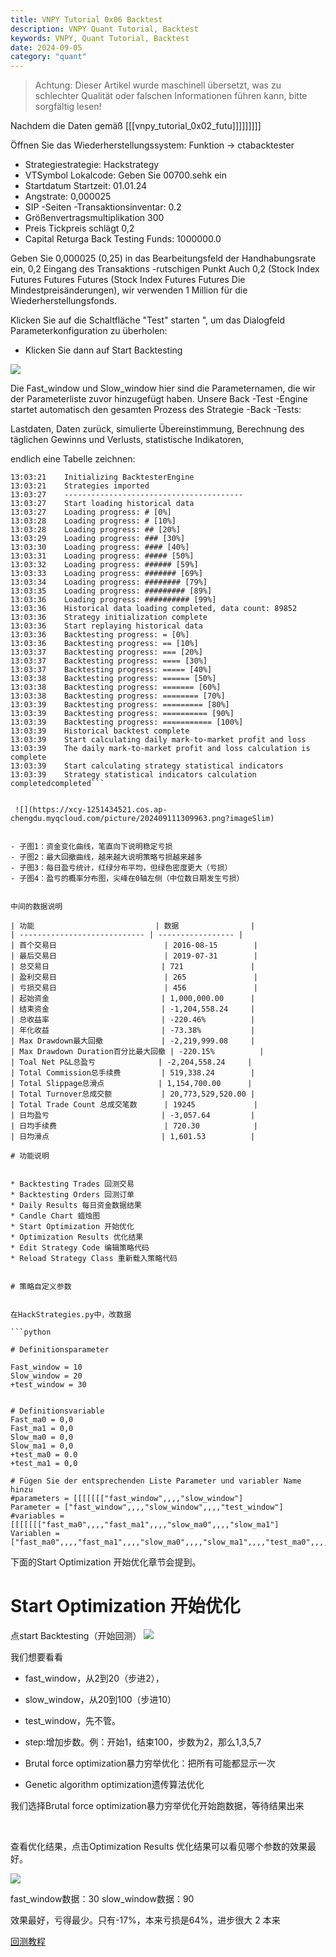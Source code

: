 ```yaml
---
title: VNPY Tutorial 0x06 Backtest
description: VNPY Quant Tutorial, Backtest
keywords: VNPY, Quant Tutorial, Backtest
date: 2024-09-05
category: "quant" 
---
```


> Achtung: Dieser Artikel wurde maschinell übersetzt, was zu schlechter Qualität oder falschen Informationen führen kann, bitte sorgfältig lesen!



Nachdem die Daten gemäß [[[vnpy_tutorial_0x02_futu]]]]]]]]]


Öffnen Sie das Wiederherstellungssystem: Funktion -> ctabacktester


* Strategiestrategie: Hackstrategy
* VTSymbol Lokalcode: Geben Sie 00700.sehk ein
* Startdatum Startzeit: 01.01.24
* Angstrate: 0,000025
* SIP -Seiten -Transaktionsinventar: 0.2
* Größenvertragsmultiplikation 300
* Preis Tickpreis schlägt 0,2
* Capital Returga Back Testing Funds: 1000000.0




Geben Sie 0,000025 (0,25) in das Bearbeitungsfeld der Handhabungsrate ein, 0,2 Eingang des Transaktions -rutschigen Punkt Auch 0,2 (Stock Index Futures Futures Futures (Stock Index Futures Futures Die Mindestpreisänderungen), wir verwenden 1 Million für die Wiederherstellungsfonds.

Klicken Sie auf die Schaltfläche "Test" starten ", um das Dialogfeld Parameterkonfiguration zu überholen:
* Klicken Sie dann auf Start Backtesting

 ![](https://xcy-1251434521.cos.ap-chengdu.myqcloud.com/picture/202409111301001.png?imageSlim) 

Die Fast_window und Slow_window hier sind die Parameternamen, die wir der Parameterliste zuvor hinzugefügt haben.
Unsere Back -Test -Engine startet automatisch den gesamten Prozess des Strategie -Back -Tests:

Lastdaten, Daten zurück, simulierte Übereinstimmung, Berechnung des täglichen Gewinns und Verlusts, statistische Indikatoren,

endlich eine Tabelle zeichnen:

```shell
13:03:21	Initializing BacktesterEngine
13:03:21	Strategies imported
13:03:27	----------------------------------------
13:03:27	Start loading historical data
13:03:27	Loading progress: # [0%]
13:03:28	Loading progress: # [10%]
13:03:28	Loading progress: ## [20%]
13:03:29	Loading progress: ### [30%]
13:03:30	Loading progress: #### [40%]
13:03:31	Loading progress: ##### [50%]
13:03:32	Loading progress: ###### [59%]
13:03:33	Loading progress: ####### [69%]
13:03:34	Loading progress: ######## [79%]
13:03:35	Loading progress: ######### [89%]
13:03:36	Loading progress: ########## [99%]
13:03:36	Historical data loading completed, data count: 89852
13:03:36	Strategy initialization complete
13:03:36	Start replaying historical data
13:03:36	Backtesting progress: = [0%]
13:03:36	Backtesting progress: == [10%]
13:03:37	Backtesting progress: === [20%]
13:03:37	Backtesting progress: ==== [30%]
13:03:37	Backtesting progress: ===== [40%]
13:03:38	Backtesting progress: ====== [50%]
13:03:38	Backtesting progress: ======= [60%]
13:03:38	Backtesting progress: ======== [70%]
13:03:39	Backtesting progress: ========= [80%]
13:03:39	Backtesting progress: ========== [90%]
13:03:39	Backtesting progress: =========== [100%]
13:03:39	Historical backtest complete
13:03:39	Start calculating daily mark-to-market profit and loss
13:03:39	The daily mark-to-market profit and loss calculation is complete
13:03:39	Start calculating strategy statistical indicators
13:03:39	Strategy statistical indicators calculation completedcompleted```


 ![](https://xcy-1251434521.cos.ap-chengdu.myqcloud.com/picture/202409111309963.png?imageSlim) 


- 子图1：资金变化曲线，笔直向下说明稳定亏损
- 子图2：最大回撤曲线，越来越大说明策略亏损越来越多
- 子图3：每日盈亏统计，红绿分布平均，但绿色密度更大（亏损）
- 子图4：盈亏的概率分布图，尖峰在0轴左侧（中位数日期发生亏损）


中间的数据说明

| 功能                           | 数据                |
| ---------------------------- | ----------------- |
| 首个交易日                        | 2016-08-15        |
| 最后交易日                        | 2019-07-31        |
| 总交易日                         | 721               |
| 盈利交易日                        | 265               |
| 亏损交易日                        | 456               |
| 起始资金                         | 1,000,000.00      |
| 结束资金                         | -1,204,558.24     |
| 总收益率                         | -220.46%          |
| 年化收益                         | -73.38%           |
| Max Drawdown最大回撤             | -2,219,999.08     |
| Max Drawdown Duration百分比最大回撤 | -220.15%          |
| Toal Net P&L总盈亏              | -2,204,558.24     |
| Total Commission总手续费         | 519,338.24        |
| Total Slippage总滑点            | 1,154,700.00      |
| Total Turnover总成交额           | 20,773,529,520.00 |
| Total Trade Count 总成交笔数      | 19245             |
| 日均盈亏                         | -3,057.64         |
| 日均手续费                        | 720.30            |
| 日均滑点                         | 1,601.53          |

# 功能说明


* Backtesting Trades 回测交易
* Backtesting Orders 回测订单
* Daily Results 每日资金数据结果
* Candle Chart 蜡烛图
* Start Optimization 开始优化
* Optimization Results 优化结果
* Edit Strategy Code 编辑策略代码
* Reload Strategy Class 重新载入策略代码


# 策略自定义参数


在HackStrategies.py中，改数据

```python

# Definitionsparameter

Fast_window = 10
Slow_window = 20
+test_window = 30


# Definitionsvariable
Fast_ma0 = 0,0
Fast_ma1 = 0,0
Slow_ma0 = 0,0
Slow_ma1 = 0,0
+test_ma0 = 0.0
+test_ma1 = 0,0

# Fügen Sie der entsprechenden Liste Parameter und variabler Name hinzu
#parameters = [[[[[[["fast_window",,,,"slow_window"]
Parameter = ["fast_window",,,,"slow_window",,,,"test_window"]
#variables = [[[[[[["fast_ma0",,,,"fast_ma1",,,,"slow_ma0",,,,"slow_ma1"]
Variablen = ["fast_ma0",,,,"fast_ma1",,,,"slow_ma0",,,,"slow_ma1",,,,"test_ma0",,,,"test_ma1"]
```

下面的Start Optimization 开始优化章节会提到。

# Start Optimization 开始优化

点start Backtesting（开始回测）
 ![](https://xcy-1251434521.cos.ap-chengdu.myqcloud.com/picture/20240911img.png?imageSlim) 


我们想要看看
* fast_window，从2到20（步进2），
* slow_window，从20到100（步进10）
* test_window，先不管。

* step:增加步数。例：开始1，结束100，步数为2，那么1,3,5,7

* Brutal force optimization暴力穷举优化：把所有可能都显示一次
* Genetic algorithm optimization遗传算法优化

我们选择Brutal force optimization暴力穷举优化开始跑数据，等待结果出来


 

查看优化结果，点击Optimization Results 优化结果可以看见哪个参数的效果最好。

 ![](https://xcy-1251434521.cos.ap-chengdu.myqcloud.com/picture/202409111556904.png?imageSlim) 


fast_window数据：30
slow_window数据：90

效果最好，亏得最少。只有-17%，本来亏损是64%，进步很大
2
本来





 [回测教程](https://www.vnpy.com/forum/topic/1955-vn-pykuai-su-ru-men-7-li-shi-shu-ju-hui-ce-you-hua) 